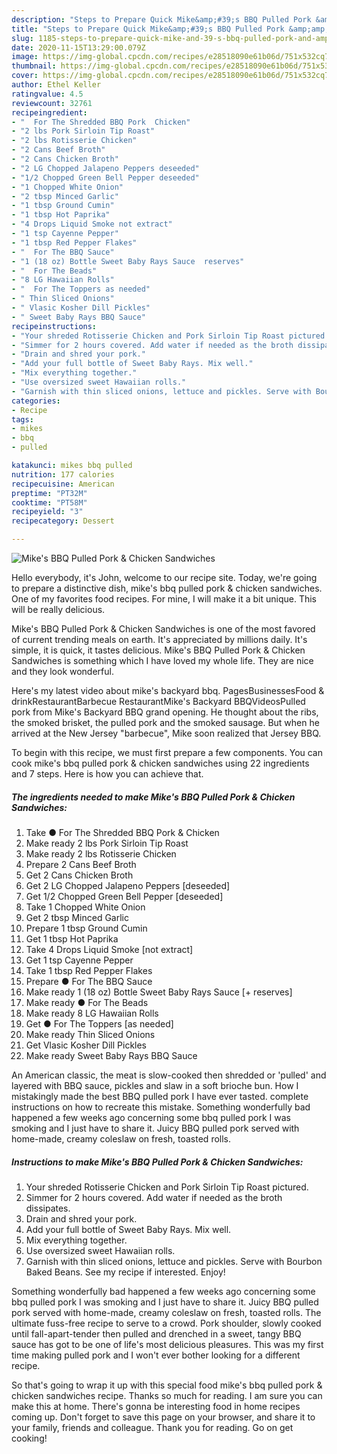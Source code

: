 ```yaml
---
description: "Steps to Prepare Quick Mike&amp;#39;s BBQ Pulled Pork &amp;amp; Chicken Sandwiches"
title: "Steps to Prepare Quick Mike&amp;#39;s BBQ Pulled Pork &amp;amp; Chicken Sandwiches"
slug: 1185-steps-to-prepare-quick-mike-and-39-s-bbq-pulled-pork-and-amp-chicken-sandwiches
date: 2020-11-15T13:29:00.079Z
image: https://img-global.cpcdn.com/recipes/e28518090e61b06d/751x532cq70/mikes-bbq-pulled-pork-chicken-sandwiches-recipe-main-photo.jpg
thumbnail: https://img-global.cpcdn.com/recipes/e28518090e61b06d/751x532cq70/mikes-bbq-pulled-pork-chicken-sandwiches-recipe-main-photo.jpg
cover: https://img-global.cpcdn.com/recipes/e28518090e61b06d/751x532cq70/mikes-bbq-pulled-pork-chicken-sandwiches-recipe-main-photo.jpg
author: Ethel Keller
ratingvalue: 4.5
reviewcount: 32761
recipeingredient:
- "  For The Shredded BBQ Pork  Chicken"
- "2 lbs Pork Sirloin Tip Roast"
- "2 lbs Rotisserie Chicken"
- "2 Cans Beef Broth"
- "2 Cans Chicken Broth"
- "2 LG Chopped Jalapeno Peppers deseeded"
- "1/2 Chopped Green Bell Pepper deseeded"
- "1 Chopped White Onion"
- "2 tbsp Minced Garlic"
- "1 tbsp Ground Cumin"
- "1 tbsp Hot Paprika"
- "4 Drops Liquid Smoke not extract"
- "1 tsp Cayenne Pepper"
- "1 tbsp Red Pepper Flakes"
- "  For The BBQ Sauce"
- "1 (18 oz) Bottle Sweet Baby Rays Sauce  reserves"
- "  For The Beads"
- "8 LG Hawaiian Rolls"
- "  For The Toppers as needed"
- " Thin Sliced Onions"
- " Vlasic Kosher Dill Pickles"
- " Sweet Baby Rays BBQ Sauce"
recipeinstructions:
- "Your shreded Rotisserie Chicken and Pork Sirloin Tip Roast pictured."
- "Simmer for 2 hours covered. Add water if needed as the broth dissipates."
- "Drain and shred your pork."
- "Add your full bottle of Sweet Baby Rays. Mix well."
- "Mix everything together."
- "Use oversized sweet Hawaiian rolls."
- "Garnish with thin sliced onions, lettuce and pickles. Serve with Bourbon Baked Beans. See my recipe if interested. Enjoy!"
categories:
- Recipe
tags:
- mikes
- bbq
- pulled

katakunci: mikes bbq pulled 
nutrition: 177 calories
recipecuisine: American
preptime: "PT32M"
cooktime: "PT58M"
recipeyield: "3"
recipecategory: Dessert

---
```



![Mike&#39;s BBQ Pulled Pork &amp; Chicken Sandwiches](https://img-global.cpcdn.com/recipes/e28518090e61b06d/751x532cq70/mikes-bbq-pulled-pork-chicken-sandwiches-recipe-main-photo.jpg)

Hello everybody, it's John, welcome to our recipe site. Today, we're going to prepare a distinctive dish, mike&#39;s bbq pulled pork &amp; chicken sandwiches. One of my favorites food recipes. For mine, I will make it a bit unique. This will be really delicious.

Mike&#39;s BBQ Pulled Pork &amp; Chicken Sandwiches is one of the most favored of current trending meals on earth. It's appreciated by millions daily. It's simple, it is quick, it tastes delicious. Mike&#39;s BBQ Pulled Pork &amp; Chicken Sandwiches is something which I have loved my whole life. They are nice and they look wonderful.

Here&#39;s my latest video about mike&#39;s backyard bbq. PagesBusinessesFood &amp; drinkRestaurantBarbecue RestaurantMike&#39;s Backyard BBQVideosPulled pork from Mike&#39;s Backyard BBQ grand opening. He thought about the ribs, the smoked brisket, the pulled pork and the smoked sausage. But when he arrived at the New Jersey &#34;barbecue&#34;, Mike soon realized that Jersey BBQ.


To begin with this recipe, we must first prepare a few components. You can cook mike&#39;s bbq pulled pork &amp; chicken sandwiches using 22 ingredients and 7 steps. Here is how you can achieve that.

<!--inarticleads1-->

##### The ingredients needed to make Mike&#39;s BBQ Pulled Pork &amp; Chicken Sandwiches:

1. Take  ● For The Shredded BBQ Pork &amp; Chicken
1. Make ready 2 lbs Pork Sirloin Tip Roast
1. Make ready 2 lbs Rotisserie Chicken
1. Prepare 2 Cans Beef Broth
1. Get 2 Cans Chicken Broth
1. Get 2 LG Chopped Jalapeno Peppers [deseeded]
1. Get 1/2 Chopped Green Bell Pepper [deseeded]
1. Take 1 Chopped White Onion
1. Get 2 tbsp Minced Garlic
1. Prepare 1 tbsp Ground Cumin
1. Get 1 tbsp Hot Paprika
1. Take 4 Drops Liquid Smoke [not extract]
1. Get 1 tsp Cayenne Pepper
1. Take 1 tbsp Red Pepper Flakes
1. Prepare  ● For The BBQ Sauce
1. Make ready 1 (18 oz) Bottle Sweet Baby Rays Sauce [+ reserves]
1. Make ready  ● For The Beads
1. Make ready 8 LG Hawaiian Rolls
1. Get  ● For The Toppers [as needed]
1. Make ready  Thin Sliced Onions
1. Get  Vlasic Kosher Dill Pickles
1. Make ready  Sweet Baby Rays BBQ Sauce


An American classic, the meat is slow-cooked then shredded or &#39;pulled&#39; and layered with BBQ sauce, pickles and slaw in a soft brioche bun. How I mistakingly made the best BBQ pulled pork I have ever tasted. complete instructions on how to recreate this mistake. Something wonderfully bad happened a few weeks ago concerning some bbq pulled pork I was smoking and I just have to share it. Juicy BBQ pulled pork served with home-made, creamy coleslaw on fresh, toasted rolls. 

<!--inarticleads2-->

##### Instructions to make Mike&#39;s BBQ Pulled Pork &amp; Chicken Sandwiches:

1. Your shreded Rotisserie Chicken and Pork Sirloin Tip Roast pictured.
1. Simmer for 2 hours covered. Add water if needed as the broth dissipates.
1. Drain and shred your pork.
1. Add your full bottle of Sweet Baby Rays. Mix well.
1. Mix everything together.
1. Use oversized sweet Hawaiian rolls.
1. Garnish with thin sliced onions, lettuce and pickles. Serve with Bourbon Baked Beans. See my recipe if interested. Enjoy!


Something wonderfully bad happened a few weeks ago concerning some bbq pulled pork I was smoking and I just have to share it. Juicy BBQ pulled pork served with home-made, creamy coleslaw on fresh, toasted rolls. The ultimate fuss-free recipe to serve to a crowd. Pork shoulder, slowly cooked until fall-apart-tender then pulled and drenched in a sweet, tangy BBQ sauce has got to be one of life&#39;s most delicious pleasures. This was my first time making pulled pork and I won&#39;t ever bother looking for a different recipe. 

So that's going to wrap it up with this special food mike&#39;s bbq pulled pork &amp; chicken sandwiches recipe. Thanks so much for reading. I am sure you can make this at home. There's gonna be interesting food in home recipes coming up. Don't forget to save this page on your browser, and share it to your family, friends and colleague. Thank you for reading. Go on get cooking!
